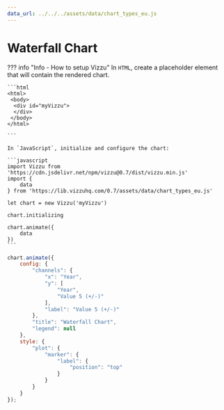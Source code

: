 ```yaml
---
data_url: ../../../assets/data/chart_types_eu.js
---
```


# Waterfall Chart

<div id="example_01"></div>

??? info "Info - How to setup Vizzu"
    In `HTML`, create a placeholder element that will contain the rendered
    chart.

    ```html
    <html>
     <body>
      <div id="myVizzu">
      </div>
     </body>
    </html>

    ```

    In `JavaScript`, initialize and configure the chart:

    ```javascript
    import Vizzu from 'https://cdn.jsdelivr.net/npm/vizzu@0.7/dist/vizzu.min.js'
    import {
        data
    } from 'https://lib.vizzuhq.com/0.7/assets/data/chart_types_eu.js'

    let chart = new Vizzu('myVizzu')

    chart.initializing

    chart.animate({
        data
    })
    ```

```javascript
chart.animate({
    config: {
        "channels": {
            "x": "Year",
            "y": [
                "Year",
                "Value 5 (+/-)"
            ],
            "label": "Value 5 (+/-)"
        },
        "title": "Waterfall Chart",
        "legend": null
    },
    style: {
        "plot": {
            "marker": {
                "label": {
                    "position": "top"
                }
            }
        }
    }
});
```

<script src="./waterfall_rectangle_negative_1dis_1con.js"></script>
